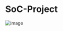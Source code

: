 # SoC-Project
![image](https://github.com/user-attachments/assets/68660026-2baa-4f8c-ae73-5dbcffaadddb)
